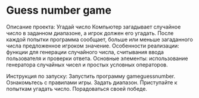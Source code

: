 # Guess number game
Описание проекта: Угадай число Компьютер загадывает случайное число в заданном диапазоне, а игрок должен его угадать. После каждой попытки программа сообщает, больше или меньше загаданного числа предложенное игроком значение. Особенности реализации: функции для генерации случайного числа, считывания ввода пользователя и проверки ответа. Основные элементы: использование генератора случайных чисел и простых условных операторов.

Инструкция по запуску:
Запустить программу gameguessnumber.
Ознакомьтесь с правилами игры.
Задать диапазон.
Приступайте к попыткам угадать число.
Порадоваться своей победе.
